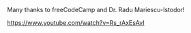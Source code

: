 Many thanks to freeCodeCamp and Dr. Radu Mariescu-Istodor!

https://www.youtube.com/watch?v=Rs_rAxEsAvI
